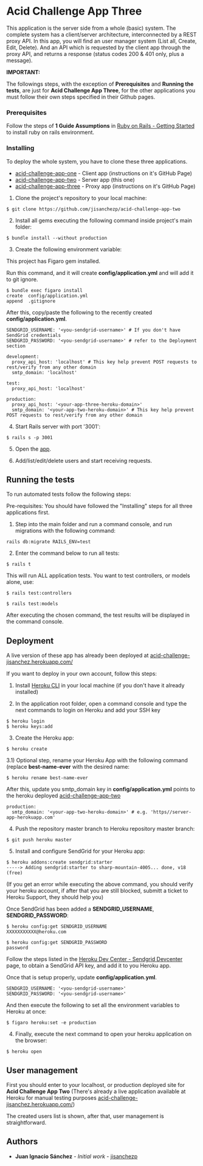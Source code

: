 # Acid Challenge App Three

This application is the server side from a whole (basic) system. The complete
system has a client/server architecture, interconnected by a REST proxy API.
In this app, you will find an user manager system (List all, Create, Edit, Delete).
And an API which is requested by the client app through the proxy API, and
returns a response (status codes 200 & 401 only, plus a message).

**IMPORTANT:**

The followings steps, with the exception of **Prerequisites** and
**Running the tests**, are just for **Acid Challenge App Three**, for the other
applications you must follow their own steps specified in their Github pages.

### Prerequisites

Follow the steps of **1 Guide Assumptions** in [Ruby on Rails - Getting Started](http://guides.rubyonrails.org/getting_started.html) to install ruby on rails environment.

### Installing

To deploy the whole system, you have to clone these three applications.

* [acid-challenge-app-one](https://github.com/jisanchezp/acid-challenge-app-one) - Client app (instructions on it's GitHub Page)
* [acid-challenge-app-two](https://github.com/jisanchezp/acid-challenge-app-two) - Server app (this one)
* [acid-challenge-app-three](https://github.com/jisanchezp/acid-challenge-app-three) - Proxy app (instructions on it's GitHub Page)

1) Clone the project's repository to your local machine:

```
$ git clone https://github.com/jisanchezp/acid-challenge-app-two
```

2) Install all gems executing the following command inside project's main folder:

```
$ bundle install --without production
```

3) Create the following environment variable:

This project has Figaro gem installed.

Run this command, and it will create **config/application.yml** and will add it to git ignore.

```
$ bundle exec figaro install
create  config/application.yml
append  .gitignore
```

After this, copy/paste the following to the recently created **config/application.yml**.

```
SENDGRID_USERNAME: '<you-sendgrid-username>' # If you don't have SendGrid credentials
SENDGRID_PASSWORD: '<you-sendgrid-username>' # refer to the Deployment section

development:
  proxy_api_host: 'localhost' # This key help prevent POST requests to rest/verify from any other domain
  smtp_domain: 'localhost'

test:
  proxy_api_host: 'localhost'

production:
  proxy_api_host: '<your-app-three-heroku-domain>'
  smtp_domain: '<your-app-two-heroku-domain>' # This key help prevent POST requests to rest/verify from any other domain
```

4) Start Rails server with port '3001':

```
$ rails s -p 3001
```

5) Open the [app](http://localhost:3001).

6) Add/list/edit/delete users and start receiving requests.

## Running the tests

To run automated tests follow the following steps:

Pre-requisites: You should have followed the "Installing" steps for all three applications first.

1) Step into the main folder and run a command console, and run migrations with the following command:

```
rails db:migrate RAILS_ENV=test
```

2) Enter the command below to run all tests:

```
$ rails t
```

This will run ALL application tests. You want to test controllers, or models alone, use:

```
$ rails test:controllers
```

```
$ rails test:models
```

After executing the chosen command, the test results will be displayed in the command console.

## Deployment

A live version of these app has already been deployed at [acid-challenge-jisanchez.herokuapp.com/](acid-challenge-jisanchez.herokuapp.com/)

If you want to deploy in your own account, follow this steps:

1) Install [Heroku CLI](https://devcenter.heroku.com/articles/heroku-cli) in your local machine (if you don't have it already installed)

2) In the application root folder, open a command console and type the next commands to login on Heroku and add your SSH key

```
$ heroku login
$ heroku keys:add
```

3) Create the Heroku app:

```
$ heroku create
```

3.1) Optional step, rename your Heroku App with the following command (replace **best-name-ever** with the desired name:

```
$ heroku rename best-name-ever
```

After this, update you smtp_domain key in **config/application.yml** points to the heroku deployed [acid-challenge-app-two](https://github.com/jisanchezp/acid-challenge-app-two)

```
production:
  smtp_domain: '<your-app-two-heroku-domain>' # e.g. 'https//server-app-herokuapp.com'
```

4) Push the repository master branch to Heroku repository master branch:

```
$ git push heroku master
```

5) Install and configure SendGrid for your Heroku app:

```
$ heroku addons:create sendgrid:starter
-----> Adding sendgrid:starter to sharp-mountain-4005... done, v18 (free)
```

(If you get an error while executing the above command, you should verify your heroku account, if after that you are still blocked, submitt a ticket to Heroku Support, they should help you)

Once SendGrid has been added a **SENDGRID_USERNAME**, **SENDGRID_PASSWORD**:

```
$ heroku config:get SENDGRID_USERNAME
XXXXXXXXXXX@heroku.com

$ heroku config:get SENDGRID_PASSWORD
password
```

Follow the steps listed in the [Heroku Dev Center - Sendgrid Devcenter](https://devcenter.heroku.com/articles/sendgrid) page, to obtain a SendGrid API key, and add it to you Heroku app.

Once that is setup properly, update **config/application.yml**.

```
SENDGRID_USERNAME: '<you-sendgrid-username>'
SENDGRID_PASSWORD: '<you-sendgrid-username>'
```

And then execute the following to set all the environment variables to Heroku at once:

```
$ figaro heroku:set -e production
```

4) Finally, execute the next command to open your heroku application on the browser:

```
$ heroku open
```

## User management

First you should enter to your localhost, or production deployed site for **Acid Challenge App Two** (There's already a live application available at Heroku for manual testing purposes [acid-challenge-jisanchez.herokuapp.com/](acid-challenge-jisanchez.herokuapp.com/))

The created users list is shown, after that, user management is straightforward.

## Authors

* **Juan Ignacio Sánchez** - *Initial work* - [jisanchezp](https://github.com/jisanchezp)
